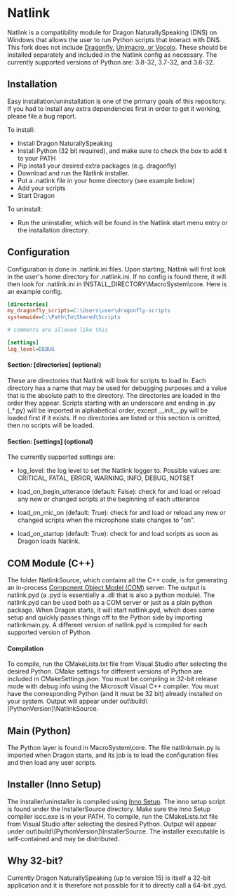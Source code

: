 # Natlink

Natlink is a compatibility module for Dragon NaturallySpeaking (DNS) on Windows
that allows the user to run Python scripts that interact with DNS.
This fork does not include
 [Dragonfly](https://github.com/dictation-toolbox/dragonfly),
 [Unimacro, or Vocolo](https://qh.antenna.nl/unimacro/aboutunimacro/index.html).
These should be installed separately and included in the Natlink config as necessary.
The currently supported versions of Python are: 3.8-32, 3.7-32, and 3.6-32.

## Installation

Easy installation/uninstallation is one of the primary goals of this repository.
If you had to install any extra dependencies first in order to get it working,
please file a bug report.

To install:
 - Install Dragon NaturallySpeaking
 - Install Python (32 bit required), and make sure to check the box to add it to your PATH
 - Pip install your desired extra packages (e.g. dragonfly)
 - Download and run the Natlink installer.
 - Put a .natlink file in your home directory (see example below)
 - Add your scripts
 - Start Dragon
  
To uninstall:
 - Run the uninstaller, 
    which will be found in the Natlink start menu entry or the installation directory.
  
## Configuration

Configuration is done in .natlink.ini files.
Upon starting, Natlink will first look in the user's home directory for .natlink.ini.
If no config is found there,
it will then look for .natlink.ini in INSTALL_DIRECTORY\\MacroSystem\\core.
Here is an example config.

````ini
[directories]
my_dragonfly_scripts=C:\Users\user\dragonfly-scripts
systemwide=C:\Path\To\Shared\Scripts

# comments are allowed like this

[settings]
log_level=DEBUG
````

#### Section: \[directories\] (optional)
These are directories that Natlink will look for scripts to load in.
Each directory has a name that may be used for debugging purposes
and a value that is the absolute path to the directory.
The directories are loaded in the order they appear.
Scripts starting with an underscore and ending in .py (\_*.py)
will be imported in alphabetical order, except \_\_init\_\_.py will be
loaded first if it exists.
If no directories are listed or this section is omitted,
then no scripts will be loaded.

#### Section: \[settings\] (optional)
The currently supported settings are:

- log_level: the log level to set the Natlink logger to. 
    Possible values are: CRITICAL, FATAL, ERROR, WARNING, INFO, DEBUG, NOTSET

- load_on_begin_utterance (default: False): check for and load or reload any new or changed scripts at the beginning of each utterance
- load_on_mic_on (default: True): check for and load or reload any new or changed scripts when the microphone state changes to "on". 
- load_on_startup (default: True): check for and load scripts as soon as Dragon loads Natlink.


## COM Module (C++)
The folder NatlinkSource, which contains all the C++ code, 
is for generating an in-process [Component Object Model (COM)](https://docs.microsoft.com/en-us/windows/win32/com/component-object-model--com--portal)
server.
The output is natlink.pyd (a .pyd is essentially a .dll that is also a python module).
The natlink.pyd can be used both as a COM server or just as a plain python package.
When Dragon starts, it will start natlink.pyd, 
which does some setup and quickly passes things off to the Python side by importing natlinkmain.py.
A different version of natlink.pyd is compiled for each supported version of Python.

#### Compilation
To compile, run the CMakeLists.txt file from Visual Studio after selecting the desired Python.
CMake settings for different versions of Python are included in CMakeSettings.json.
You must be compiling in 32-bit release mode with debug info using the Microsoft Visual C++ compiler.
You must have the corresponding Python (and it must be 32 bit) already installed on your system.
Output will appear under out\\build\\\[PythonVersion\]\\NatlinkSource.

## Main (Python)
The Python layer is found in MacroSystem\\core.
The file natlinkmain.py is imported when Dragon starts,
and its job is to load the configuration files and then load any user scripts.

## Installer (Inno Setup)
The installer/uninstaller is compiled using [Inno Setup](https://jrsoftware.org/isinfo.php).
The inno setup script is found under the InstallerSource directory.
Make sure the Inno Setup compiler iscc.exe is in your PATH.
To compile, run the CMakeLists.txt file from Visual Studio after selecting the desired Python.
Output will appear under out\\build\\\[PythonVersion\]\\InstallerSource.
The installer executable is self-contained and may be distributed.


## Why 32-bit?
Currently Dragon NaturallySpeaking (up to version 15) is itself a 32-bit application and it is therefore
not possible for it to directly call a 64-bit .pyd.